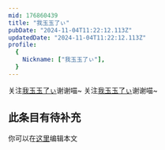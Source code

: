 ```yaml
---
mid: 176860439
title: "我玉玉了ぃ"
pubDate: "2024-11-04T11:22:12.113Z"
updatedDate: "2024-11-04T11:22:12.113Z"
profile:
  {
    Nickname: ["我玉玉了ぃ"],
  }
---
```


关注[我玉玉了ぃ](https://space.bilibili.com/176860439)谢谢喵~ 关注[我玉玉了ぃ](https://space.bilibili.com/176860439)谢谢喵~

## 此条目有待补充
你可以在[这里](https://github.com/Yuhanawa/VTuber.ICU/edit/master/src/content/v/我玉玉了ぃ/index.md)编辑本文
